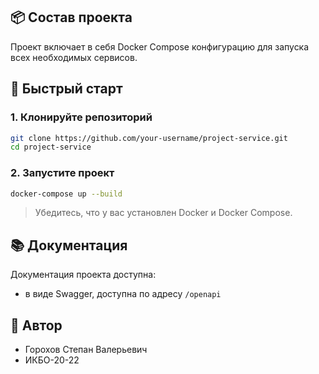 ## 📦 Состав проекта

Проект включает в себя Docker Compose конфигурацию для запуска всех необходимых сервисов.

## 🚀 Быстрый старт

### 1. Клонируйте репозиторий

```bash
git clone https://github.com/your-username/project-service.git
cd project-service
```

### 2. Запустите проект

```bash
docker-compose up --build
```

> Убедитесь, что у вас установлен Docker и Docker Compose.

## 📚 Документация

Документация проекта доступна:
- в виде Swagger, доступна по адресу `/openapi`

## 📝 Автор

- Горохов Степан Валерьевич
- ИКБО-20-22
